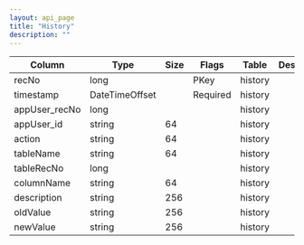 ```yaml
---
layout: api_page
title: "History"
description: ""
---
```




| Column | Type | Size | Flags | Table | Description |
| ------ | ---- | ---- | ----- | ----- | ----------- |
| recNo | long |  | PKey | history | 
| timestamp | DateTimeOffset |  | Required | history | 
| appUser_recNo | long |  |  | history | 
| appUser_id | string | 64 |  | history | 
| action | string | 64 |  | history | 
| tableName | string | 64 |  | history | 
| tableRecNo | long |  |  | history | 
| columnName | string | 64 |  | history | 
| description | string | 256 |  | history | 
| oldValue | string | 256 |  | history | 
| newValue | string | 256 |  | history | 


